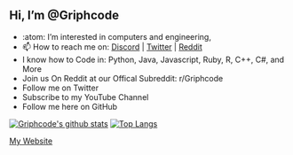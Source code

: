Hi, I’m @Griphcode
-----
- :atom: I’m interested in computers and engineering,  
- 📫 How to reach me on: [Discord](https://dsc.gg/griphcode) | [Twitter](https://twitter.com/Griphcode) | [Reddit](https://www.reddit.com/user/Griffincode21)
- I know how to Code in: Python, Java, Javascript, Ruby, R, C++, C#, and More
- Join us On Reddit at our Offical Subreddit: r/Griphcode
- Follow me on Twitter 
- Subscribe to my YouTube Channel
- Follow me here on GitHub

[![Griphcode's github stats](https://github-readme-stats.vercel.app/api?username=Griphcode)](https://github.com/Griphcode/github-readme-stats) 
[![Top Langs](https://github-readme-stats.vercel.app/api/top-langs/?username=griphcode&layout=compact)](https://github.com/griphcode/github-readme-stats)

[My Website](https://griphcodes.wordpress.com/) 
